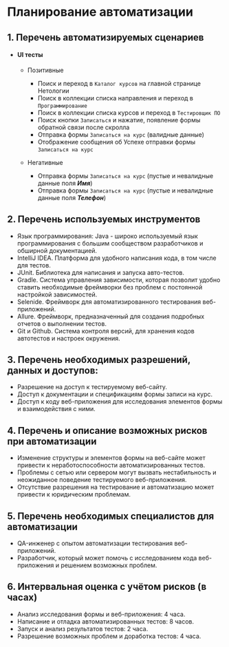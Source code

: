 # Планирование автоматизации

## 1. Перечень автоматизируемых сценариев

- #### UI тесты

    - Позитивные
        - Поиск и переход в `Каталог курсов` на главной странице Нетологии
        - Поиск в коллекции списка направления и переход в `Программирование`
        - Поиск в коллекции списка курсов и переход в `Тестировщик ПО`
        - Поиск кнопки `Записаться` и нажатие, появление формы обратной связи после скролла
        - Отправка формы `Записаться на курс` (валидные данные)
        - Отображение сообщения об Успехе отправки формы `Записаться на курс`

    - Негативные
        - Отправка формы `Записаться на курс` (пустые и невалидные данные поля ***Имя***)
        - Отправка формы `Записаться на курс` (пустые и невалидные данные поля ***Телефон***)

## 2. Перечень используемых инструментов
* Язык программирования: Java - широко используемый язык программирования с большим сообществом разработчиков и обширной документацией.
* IntelliJ IDEA. Платформа для удобного написания кода, в том числе для тестов.
* JUnit. Библиотека для написания и запуска авто-тестов.
* Gradle. Система управления зависимости, которая позволит удобно ставить необходимые фреймворки без проблем с постоянной настройкой зависимостей.
* Selenide. Фреймворк для автоматизированного тестирования веб-приложений.
* Allure. Фреймворк, предназначенный для создания подробных отчетов о выполнении тестов.
* Git и Github. Система контроля версий, для хранения кодов автотестов и настроек окружения.

## 3. Перечень необходимых разрешений, данных и доступов:

* Разрешение на доступ к тестируемому веб-сайту.
* Доступ к документации и спецификациям формы записи на курс.
* Доступ к коду веб-приложения для исследования элементов формы и взаимодействия с ними.

## 4. Перечень и описание возможных рисков при автоматизации

* Изменение структуры и элементов формы на веб-сайте может привести к неработоспособности автоматизированных тестов.
* Проблемы с сетью или сервером могут вызвать нестабильность и неожиданное поведение тестируемого веб-приложения.
* Отсутствие разрешения на тестирование и автоматизацию может привести к юридическим проблемам.

## 5. Перечень необходимых специалистов для автоматизации
* QA-инженер с опытом автоматизации тестирования веб-приложений.
* Разработчик, который может помочь с исследованием кода веб-приложения и решением возможных проблем.

## 6. Интервальная оценка с учётом рисков (в часах)
* Анализ исследования формы и веб-приложения: 4 часа.
* Написание и отладка автоматизированных тестов: 8 часов.
* Запуск и анализ результатов тестов: 2 часа.
* Разрешение возможных проблем и доработка тестов: 4 часа.